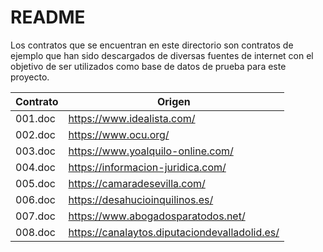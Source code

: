 # README

Los contratos que se encuentran en este directorio son contratos de ejemplo que han sido descargados de diversas fuentes
de internet con el objetivo de ser utilizados como base de datos de prueba para este proyecto.

| Contrato | Origen                                        |
|----------|-----------------------------------------------|
| 001.doc  | https://www.idealista.com/                    |
| 002.doc  | https://www.ocu.org/                          |
| 003.doc  | https://www.yoalquilo-online.com/             |
| 004.doc  | https://informacion-juridica.com/             |
| 005.doc  | https://camaradesevilla.com/                  |
| 006.doc  | https://desahucioinquilinos.es/               |
| 007.doc  | https://www.abogadosparatodos.net/            |
| 008.doc  | https://canalaytos.diputaciondevalladolid.es/ |
